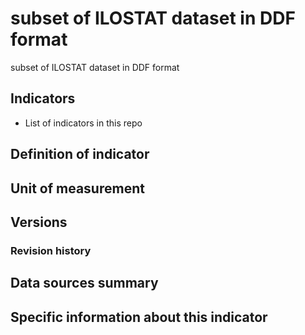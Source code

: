 # subset of ILOSTAT dataset in DDF format

subset of ILOSTAT dataset in DDF format

## Indicators

- List of indicators in this repo

## Definition of indicator


## Unit of measurement


## Versions


### Revision history


## Data sources summary


## Specific information about this indicator

